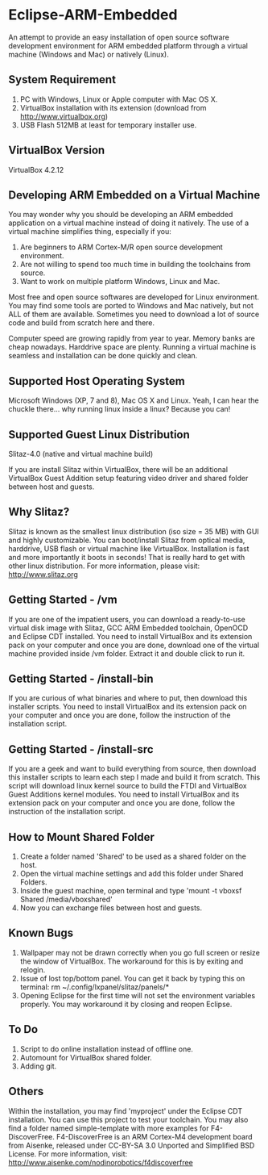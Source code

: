 Eclipse-ARM-Embedded
====================

An attempt to provide an easy installation of open source software development environment for ARM embedded platform through a virtual machine (Windows and Mac) or natively (Linux).

System Requirement
------------------
1. PC with Windows, Linux or Apple computer with Mac OS X.
2. VirtualBox installation with its extension (download from http://www.virtualbox.org)
3. USB Flash 512MB at least for temporary installer use.

VirtualBox Version
------------------

VirtualBox 4.2.12


Developing ARM Embedded on a Virtual Machine
--------------------------------------------

You may wonder why you should be developing an ARM embedded application on a virtual machine instead of doing it natively. The use of a virtual machine simplifies thing, especially if you:
1. Are beginners to ARM Cortex-M/R open source development environment.
2. Are not willing to spend too much time in building the toolchains from source.
3. Want to work on multiple platform Windows, Linux and Mac.

Most free and open source softwares are developed for Linux environment. You may find some tools are ported to Windows and Mac natively, but not ALL of them are available. Sometimes you need to download a lot of source code and build from scratch here and there.

Computer speed are growing rapidly from year to year. Memory banks are cheap nowadays. Harddrive space are plenty. Running a virtual machine is seamless and installation can be done quickly and clean.


Supported Host Operating System
-------------------------------

Microsoft Windows (XP, 7 and 8), Mac OS X and Linux. Yeah, I can hear the chuckle there... why running linux inside a linux? Because you can!

Supported Guest Linux Distribution
----------------------------------

Slitaz-4.0 (native and virtual machine build)

If you are install Slitaz within VirtualBox, there will be an additional VirtualBox Guest Addition setup featuring video driver and shared folder between host and guests.

Why Slitaz?
-----------

Slitaz is known as the smallest linux distribution (iso size = 35 MB) with GUI and highly customizable. You can boot/install Slitaz from optical media, harddrive, USB flash or virtual machine like VirtualBox. Installation is fast and more importantly it boots in seconds! That is really hard to get with other linux distribution. For more information, please visit: http://www.slitaz.org


Getting Started - /vm
---------------------

If you are one of the impatient users, you can download a ready-to-use virtual disk image with Slitaz, GCC ARM Embedded toolchain, OpenOCD and Eclipse CDT installed. You need to install VirtualBox and its extension pack on your computer and once you are done, download one of the virtual machine provided inside /vm folder. Extract it and double click to run it.

Getting Started - /install-bin
------------------------------

If you are curious of what binaries and where to put, then download this installer scripts. You need to install VirtualBox and its extension pack on your computer and once you are done, follow the instruction of the installation script.

Getting Started - /install-src
------------------------------

If you are a geek and want to build everything from source, then download this installer scripts to learn each step I made and build it from scratch. This script will download linux kernel source to build the FTDI and VirtualBox Guest Additions kernel modules. You need to install VirtualBox and its extension pack on your computer and once you are done, follow the instruction of the installation script.

How to Mount Shared Folder
--------------------------

1. Create a folder named 'Shared' to be used as a shared folder on the host.
2. Open the virtual machine settings and add this folder under Shared Folders.
3. Inside the guest machine, open terminal and type 'mount -t vboxsf Shared /media/vboxshared'
4. Now you can exchange files between host and guests.

Known Bugs
----------

1. Wallpaper may not be drawn correctly when you go full screen or resize the window of VirtualBox. The workaround for this is by exiting and relogin.
2. Issue of lost top/bottom panel. You can get it back by typing this on terminal:
        rm ~/.config/lxpanel/slitaz/panels/*
3. Opening Eclipse for the first time will not set the environment variables properly. You may workaround it by closing and reopen Eclipse.

To Do
-----

1. Script to do online installation instead of offline one.
2. Automount for VirtualBox shared folder.
3. Adding git.


Others
------

Within the installation, you may find 'myproject' under the Eclipse CDT installation. You can use this project to test your toolchain. You may also find a folder named simple-template with more examples for F4-DiscoverFree. F4-DiscoverFree is an ARM Cortex-M4 development board from Aisenke, released under CC-BY-SA 3.0 Unported and Simplified BSD License. For more information, visit: http://www.aisenke.com/nodinorobotics/f4discoverfree
